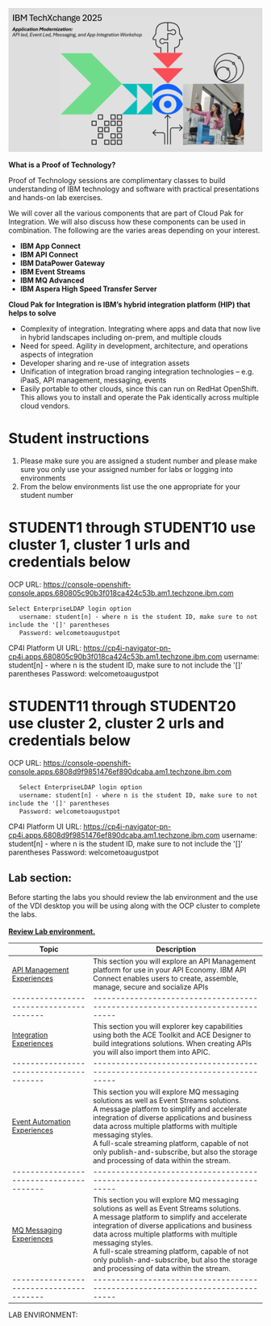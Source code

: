 [//]:![](images\image1a.png)
![](images\TXC-2025.png)

[//]:![](images\2022-06-10_21-53-04.jpg)

**What is a Proof of Technology?**

Proof of Technology sessions are complimentary classes to build
understanding of IBM technology and software with practical
presentations and hands-on lab exercises. 

We will cover all the various components that are part of Cloud Pak for Integration. We will also discuss how these components can be used in combination. The following are the varies areas depending on your interest.

*  **IBM App Connect**
*  **IBM API Connect**
*  **IBM DataPower Gateway**
*  **IBM Event Streams**
*  **IBM MQ Advanced**
*  **IBM Aspera High Speed Transfer Server**


**Cloud Pak for Integration is IBM’s hybrid integration platform (HIP) that helps to solve**
- Complexity of integration. Integrating where apps and data that now live in hybrid landscapes including on-prem, and multiple clouds
- Need for speed. Agility in development, architecture, and operations aspects of integration
- Developer sharing and re-use of integration assets
- Unification of integration broad ranging integration technologies – e.g. iPaaS, API management, messaging, events
- Easily portable to other clouds, since this can run on RedHat OpenShift. This allows you to install and operate the Pak identically across multiple cloud vendors.  

# Student instructions                                                                                                                                        #
  1. Please make sure you are assigned a student number and please make sure you only use your assigned number for labs or logging into environments
  2. From the below environments list use the one appropriate for your student number
# STUDENT1 through STUDENT10 use cluster 1, cluster 1 urls and credentials below
  OCP URL:
       https://console-openshift-console.apps.680805c90b3f018ca424c53b.am1.techzone.ibm.com
 
    Select EnterpriseLDAP login option
       username: student[n] - where n is the student ID, make sure to not include the '[]' parentheses
       Password: welcometoaugustpot
  CP4I Platform UI URL: 
       https://cp4i-navigator-pn-cp4i.apps.680805c90b3f018ca424c53b.am1.techzone.ibm.com
       username: student[n] - where n is the student ID, make sure to not include the '[]' parentheses
       Password: welcometoaugustpot

# STUDENT11 through STUDENT20 use cluster 2, cluster 2 urls and credentials below
  OCP URL:
       https://console-openshift-console.apps.6808d9f9851476ef890dcaba.am1.techzone.ibm.com
       
       Select EnterpriseLDAP login option
       username: student[n] - where n is the student ID, make sure to not include the '[]' parentheses
       Password: welcometoaugustpot
  CP4I Platform UI URL: 
       https://cp4i-navigator-pn-cp4i.apps.6808d9f9851476ef890dcaba.am1.techzone.ibm.com
       username: student[n] - where n is the student ID, make sure to not include the '[]' parentheses
       Password: welcometoaugustpot




## Lab section:
Before starting the labs you should review the lab environment and the use of the VDI desktop you will be using along with the OCP cluster to complete the labs.<br><br>
**[Review Lab environment.](Setup/VDI-overview/index.md)**



|  Topic                                | Description                                                                
|---------------------------------------|-----------------------------------------------------------------------------|
| [API Management Experiences](APIC-labs/ReadMe.md)          | This section you will explore an API Management platform for use in your API Economy. IBM API Connect enables users to create, assemble, manage, secure and socialize APIs  
|---------------------------------------|-----------------------------------------------------------------------------|   
| [Integration Experiences](Integration/index.md)         | This section you will explorer key capabilities using both the ACE Toolkit and ACE Designer to build integrations solutions.  When creating APIs you will also import them into APIC.
|---------------------------------------|-----------------------------------------------------------------------------|     
| [Event Automation Experiences](Kafka/index.md)          | This section you will explore MQ messaging solutions as well as Event Streams solutions. <BR> A message platform to simplify and accelerate integration of diverse applications and business data across multiple platforms with multiple messaging styles.<br> A full-scale streaming platform, capable of not only publish-and-subscribe, but also the storage and processing of data within the stream.  
|---------------------------------------|-----------------------------------------------------------------------------|
| [MQ Messaging Experiences](MQ/index.md)          | This section you will explore MQ messaging solutions as well as Event Streams solutions. <BR> A message platform to simplify and accelerate integration of diverse applications and business data across multiple platforms with multiple messaging styles.<br> A full-scale streaming platform, capable of not only publish-and-subscribe, but also the storage and processing of data within the stream.  
|---------------------------------------|-----------------------------------------------------------------------------|     

<!-- | [CP4I Addon](Add-on/index.md)         | This section will show additional Unique Value and Capabilities when using Cloud pak for Integration. Collaboration and Asset Sharing with Cloud Pak for Integration **Asset Catalog**
|---------------------------------------|-----------------------------------------------------------------------------| 
-->


<!--- <[ACE Toolkit Labs](ACE-toolkit-labs/index.md) > -->
<!--- <[Event Endpoint Labs](Event_EndPoint/index.md) > -->
<!--- <[Aspera Labs](Aspera/index.md) > -->


LAB ENVIRONMENT: <br>

